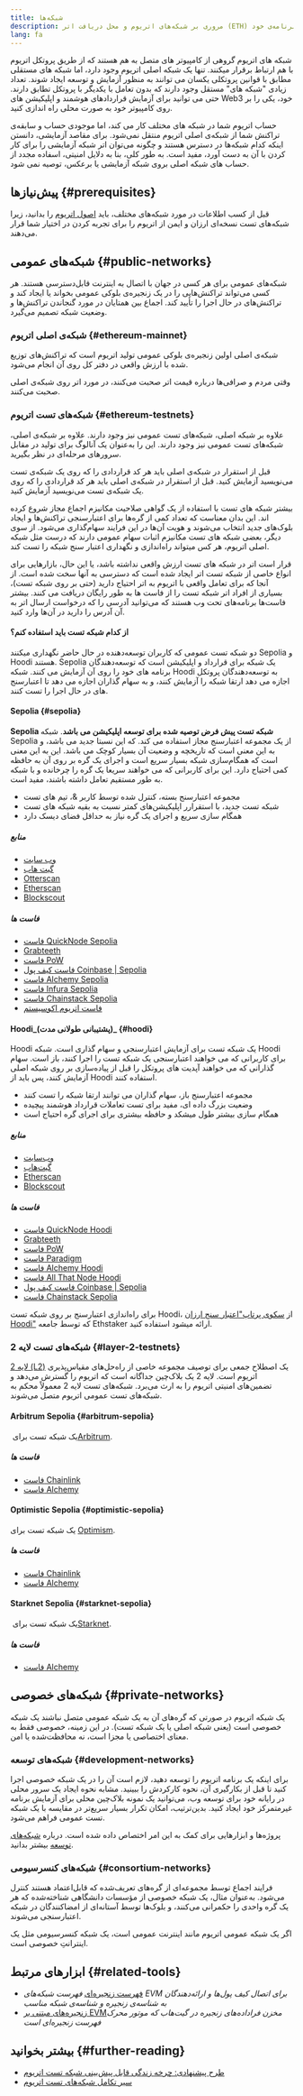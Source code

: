 ```yaml
---
title: شبکه‌ها
description: مروری بر شبکه‌های اتریوم و محل دریافت اتر (ETH) شبکه‌ی تست برای آزمایش برنامه‌ی خود.
lang: fa
---
```


شبکه های اتریوم گروهی از کامپیوتر های متصل به هم هستند که از طریق پروتکل اتریوم با هم ارتباط برقرار میکنند. تنها یک شبکه اصلی اتریوم وجود دارد، اما شبکه‌ های مستقلی مطابق با قوانین پروتکلی یکسان می توانند به منظور آزمایش و توسعه ایجاد شوند. تعداد زیادی "شبکه‌ های" مستقل وجود دارند که بدون تعامل با یکدیگر با پروتکل تطابق دارند. حتی می توانید برای آزمایش قراردادهای هوشمند و اپلیکیشن‌ های Web3 خود، یکی را بر روی کامپیوتر خود به صورت محلی راه اندازی کنید.

حساب اتریوم شما در شبکه های مختلف کار می کند، اما موجودی حساب و سابقه‌ی تراکنش شما از شبکه‌ی اصلی اتریوم منتقل نمی‌شود. برای مقاصد آزمایشی، دانستن اینکه کدام شبکه‌ها در دسترس هستند و چگونه می‌توان اتر شبکه آزمایشی را برای کار کردن با آن به دست آورد، مفید است. به طور کلی، بنا به دلایل امنیتی، اسفاده مجدد از حساب های شبکه اصلی بروی شبکه‌ آزمایشی یا برعکس، توصیه نمی شود.

## پیش‌نیازها {#prerequisites}

قبل از کسب اطلاعات در مورد شبکه‌های مختلف، باید [اصول اتریوم](/developers/docs/intro-to-ethereum/) را بدانید، زیرا شبکه‌های تست نسخه‌ای ارزان و ایمن از اتریوم را برای تجربه کردن در اختیار شما قرار می‌دهند.

## شبکه‌های عمومی {#public-networks}

شبکه‌های عمومی برای هر کسی در جهان با اتصال به اینترنت قابل‌دسترسی هستند. هر کسی می‌تواند تراکنش‌هایی را در یک زنجیره‌ی بلوکی عمومی بخواند یا ایجاد کند و تراکنش‌های در حال اجرا را تأیید کند. اجماع بین همتایان در مورد گنجاندن تراکنش‌ها و وضعیت شبکه تصمیم می‌گیرد.

### شبکه‌ی اصلی اتریوم {#ethereum-mainnet}

شبکه‌ی اصلی اولین زنجیره‌ی بلوکی عمومی تولید اتریوم است که تراکنش‌های توزیع شده با ارزش واقعی در دفتر کل روی آن انجام می‌شود.

وقتی مردم و صرافی‌ها درباره قیمت اتر صحبت می‌کنند، در مورد اتر روی شبکه‌ی اصلی صحبت می‌کنند.

### شبکه‌های تست اتریوم {#ethereum-testnets}

علاوه بر شبکه اصلی، شبکه‌های تست عمومی نیز وجود دارند. علاوه بر شبکه‌ی اصلی، شبکه‌های تست عمومی نیز وجود دارند. این را به‌عنوان یک آنالوگ برای تولید در مقابل سرورهای مرحله‌ای در نظر بگیرید.

قبل از استقرار در شبکه‌ی اصلی باید هر کد قراردادی را که روی یک شبکه‌ی تست می‌نویسید آزمایش کنید. قبل از استقرار در شبکه‌ی اصلی باید هر کد قراردادی را که روی یک شبکه‌ی تست می‌نویسید آزمایش کنید.

بیشتر شبکه‌ های تست با استفاده از یک گواهی صلاحیت مکانیزم اجماع مجاز شروع کرده اند. این بدان معناست که تعداد کمی از گره‌ها برای اعتبارسنجی تراکنش‌ها و ایجاد بلوک‌های جدید انتخاب می‌شوند و هویت آن‌ها در این فرایند سهام‌گذاری می‌شود. از سوی دیگر، بعضی شبکه های تست مکانیزم اثبات سهام عمومی دارند که درست مثل شبکه اصلی اتریوم، هر کس میتواند راه‌اندازی و نگهداری اعتبار سنج شبکه را تست کند.

قرار است اتر در شبکه های تست ارزش واقعی نداشته باشد، یا این حال، بازارهایی برای انواع خاصی از شبکه تست اتر ایجاد شده است که دسترسی به آنها سخت شده است. از آنجا که برای تعامل واقعی با اتریوم به اتر احتیاج دارید (حتی بر روی شبکه تست)، بسیاری از افراد اتر شبکه‌ تست را از فاست ها به طور رایگان دریافت می کنند. بیشتر فاست‌ها برنامه‌های تحت وب هستند که می‌توانید آدرسی را که درخواست ارسال اتر به آن آدرس را دارید در آن‌ها وارد کنید.

#### از کدام شبکه‌ تست باید استفاده کنم؟

دو شبکه تست عمومی که کاربران توسعه‌دهنده در حال حاضر نگهداری میکنند Sepolia و Hoodi هستند. Sepolia یک شبکه‌ برای قرارداد‌ و اپلیکیشن است که توسعه‌دهندگان برنامه های خود را روی آن آزمایش می کنند. شبکه‌ Hoodi به توسعه‌دهندگان پروتکل اجازه می دهد ارتقا شبکه را آزمایش کنند، و به سهام گذاران اجازه می دهد تا اعتبارسنج های در حال اجرا را تست کنند.

#### Sepolia {#sepolia}

**Sepolia شبکه تست پیش فرض توصیه شده برای توسعه اپلیکیشن می باشد**. شبکه‌ Sepolia از یک مجموعه اعتبارسنج مجاز استفاده می کند. که این نسبتا جدید می باشد، و به این معنی است که تاریخچه و وضعیت آن بسیار کوچک می باشد. این به این معنی است که همگام‌سازی شبکه‌ بسیار سریع است و اجرای یک گره بر روی آن به حافظه کمی احتیاج دارد. این برای کاربرانی که می خواهند سریعا یک گره را چرخانده و با شبکه‌ به طور مستقیم تعامل داشته باشند، مفید است.

- مجموعه اعتبارسنج بسته، کنترل شده توسط کاربر &، تیم های تست
- شبکه‌ تست جدید، با استقرارر اپلیکیشن‌های کمتر نسبت به بقیه شبکه‌ های تست
- همگام سازی سریع و اجرای یک گره نیاز به حداقل فضای دیسک دارد

##### منابع

- [وب سایت](https://sepolia.dev/)
- [گیت هاب](https://github.com/eth-clients/sepolia)
- [Otterscan](https://sepolia.otterscan.io/)
- [Etherscan](https://sepolia.etherscan.io)
- [Blockscout](https://eth-sepolia.blockscout.com/)

##### فاست ها

- [فاست QuickNode Sepolia](https://faucet.quicknode.com/drip)
- [Grabteeth](https://grabteeth.xyz/)
- [فاست PoW](https://sepolia-faucet.pk910.de/)
- [فاست کیف پول Coinbase‏ | Sepolia](https://coinbase.com/faucets/ethereum-sepolia-faucet)
- [فاست Alchemy Sepolia](https://sepoliafaucet.com/)
- [فاست Infura Sepolia](https://www.infura.io/faucet)
- [فاست Chainstack Sepolia](https://faucet.chainstack.com/sepolia-testnet-faucet)
- [فاست اتریوم اکوسیستم](https://www.ethereum-ecosystem.com/faucets/ethereum-sepolia)

#### Hoodi_(پشتیبانی طولانی مدت)_ {#hoodi}

Hoodi یک شبکه‌ تست برای آزمایش اعتبارسنجی و سهام گذاری است. شبکه‌ Hoodi برای کاربرانی که می خواهند اعتبارسنجی یک شبکه‌ تست را اجرا کنند، باز است. سهام گذارانی که می خواهند آپدیت های پروتکل را قبل از پیاده‌سازی بر روی شبکه اصلی آزمایش کنند، پس باید از Hoodi استفاده کنند.

- مجموعه اعتبارسنج باز، سهام گذاران می توانند ارتقا شبکه‌ را تست کنند
- وضعیت بزرگ داده ای، مفید برای تست تعاملات قرارداد هوشمند پیچیده
- همگام سازی بیشتر طول میشکد و حافظه بیشتری برای اجرای گره احتیاج است

##### منابع

- [وب‌سایت](https://hoodi.net/)
- [گیت‌هاب](https://github.com/eth-clients/hoodi)
- [Etherscan](https://hoodi.etherscan.io)
- [Blockscout](https://eth-hoodi.blockscout.com/)

##### فاست ها

- [فاست QuickNode Hoodi](https://faucet.quicknode.com/drip)
- [Grabteeth](https://grabteeth.xyz/)
- [فاست PoW](https://hoodi-faucet.pk910.de/)
- [فاست Paradigm](https://faucet.paradigm.xyz/)
- [فاست Alchemy Hoodi](https://hoodifaucet.com/)
- [فاست All That Node Hoodi](https://www.allthatnode.com/faucet/ethereum.dsrv)
- [فاست کیف پول Coinbase | Sepolia](https://coinbase.com/faucets/ethereum-hoodi-faucet)
- [فاست Chainstack Sepolia](https://faucet.chainstack.com/hoodi-faucet)

برای راه‌اندازی اعتبارسنج بر روی شبکه تست Hoodi، از [سکوی پرتاپ"اعتبار سنج ارزان Hoodi"](https://holesky.launchpad.ethstaker.cc/en/) که توسط جامعه Ethstaker ارائه میشود استفاده کنید.

### شبکه‌های تست لایه 2 {#layer-2-testnets}

[لایه 2 (L2)](/layer-2/) یک اصطلاح جمعی برای توصیف مجموعه خاصی از راه‌حل‌های مقیاس‌پذیری اتریوم است. لایه 2 یک بلاک‌چین جداگانه است که اتریوم را گسترش می‌دهد و تضمین‌های امنیتی اتریوم را به ارث می‌برد. شبکه‌های تست لایه 2 معمولاً محکم به شبکه‌های تست عمومی اتریوم متصل می‌شوند.

#### Arbitrum Sepolia {#arbitrum-sepolia}

یک شبکه‌ تست برای [‏Arbitrum](https://arbitrum.io/).

##### فاست ها

- [فاست Chainlink](https://faucets.chain.link/arbitrum-sepolia)
- [فاست Alchemy](https://www.alchemy.com/faucets/arbitrum-sepolia)

#### Optimistic Sepolia {#optimistic-sepolia}

یک شبکه‌ تست برای [Optimism](https://www.optimism.io/).

##### فاست ها

- [فاست Chainlink](https://faucets.chain.link/optimism-sepolia)
- [فاست Alchemy](https://www.alchemy.com/faucets/optimism-sepolia)

#### Starknet Sepolia {#starknet-sepolia}

یک شبکه تست برای [‏Starknet‏](https://www.starknet.io).

##### فاست ها

- [فاست Alchemy](https://www.alchemy.com/faucets/starknet-sepolia)

## شبکه‌های خصوصی {#private-networks}

یک شبکه‌ اتریوم در صورتی که گره‌های آن به یک شبکه‌ عمومی متصل نباشند یک شبکه‌ خصوصی است (یعنی شبکه اصلی یا یک شبکه تست). در این زمینه، خصوصی فقط به معنای اختصاصی یا مجزا است، نه محافظت‌شده یا امن.

### شبکه‌های توسعه {#development-networks}

برای اینکه یک برنامه اتریوم را توسعه دهید، لازم است آن را در یک شبکه‌ خصوصی اجرا کنید تا قبل از بکارگیری آن، نحوه‌ کارکردش را ببینید. مشابه نحوه‌ ایجاد یک سرور محلی در رایانه خود برای توسعه‌ وب، می‌توانید یک نمونه بلاک‌چین محلی برای آزمایش برنامه غیرمتمرکز خود ایجاد کنید. بدین‌ترتیب، امکان تکرار بسیار سریع‌تر در مقایسه با یک شبکه‌ تست عمومی فراهم می‌شود.

پروژه‌ها و ابزارهایی برای کمک به این امر اختصاص داده شده است. درباره‌ [شبکه‌های توسعه](/developers/docs/development-networks/) بیشتر بدانید.

### شبکه‌های کنسرسیومی {#consortium-networks}

فرایند اجماع توسط مجموعه‌ای از گره‌های تعریف‌شده که قابل‌اعتماد هستند کنترل می‌شود. به‌عنوان مثال، یک شبکه‌ خصوصی از مؤسسات دانشگاهی شناخته‌شده که هر یک گره‌ واحدی را حکمرانی می‌کنند، و بلوک‌ها توسط آستانه‌ای از امضاکنندگان در شبکه اعتبارسنجی می‌شوند.

اگر یک شبکه‌ عمومی اتریوم مانند اینترنت عمومی است، یک شبکه‌ کنسرسیومی مثل یک اینترانتِ خصوصی است.

## ابزارهای مرتبط {#related-tools}

- [فهرست زنجیره‌ای](https://chainlist.org/) _فهرست شبکه‌های EVM برای اتصال کیف پول‌ها و ارائه‌دهندگان به شناسه‌ی زنجیره و شناسه‌ی شبکه مناسب_
- [زنجیره‌های مبتنی بر EVM‏](https://github.com/ethereum-lists/chains) _مخزن فراداده‌های زنجیره در گیت‌هاب که موتور محرک فهرست زنجیره‌ای است_

## بیشتر بخوانید {#further-reading}

- [طرح پیشنهادی: چرخه زندگی قابل پیش‌بینی شبکه تست اتریوم](https://ethereum-magicians.org/t/proposal-predictable-ethereum-testnet-lifecycle/11575/17)
- [سیر تکامل شبکه‌های تست اتریوم](https://etherworld.co/2022/08/19/the-evolution-of-ethereum-testnet/)
